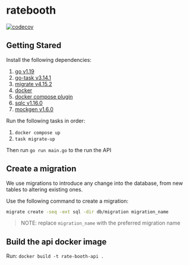 # ratebooth

[![codecov](https://codecov.io/gh/GDSC-YU/rate-booth/branch/main/graph/badge.svg?token=2s7qJUPgaa)](https://codecov.io/gh/GDSC-YU/rate-booth)

## Getting Stared

Install the following dependencies:

1. [go v1.19](https://go.dev)
2. [go-task v3.14.1](https://taskfile.dev)
3. [migrate v4.15.2](https://github.com/golang-migrate/migrate)
4. [docker](https://www.docker.com)
5. [docker compose plugin](https://docs.docker.com/compose/install)
6. [sqlc v1.16.0](https://sqlc.dev)
7. [mockgen v1.6.0](https://github.com/golang/mock#installation)

Run the following tasks in order:

1. `docker compose up`
2. `task migrate-up`

Then run `go run main.go` to the run the API

## Create a migration

We use migrations to introduce any change into the database, from new tables to altering existing ones.

Use the following command to create a migration:

```sh
migrate create -seq -ext sql -dir db/migration migration_name
```

> NOTE: replace `migration_name` with the preferred migration name

## Build the api docker image

Run: `docker build -t rate-booth-api .`
